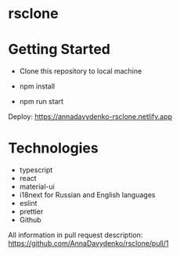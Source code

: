# rsclone

# Getting Started

- Clone this repository to local machine

- npm install

- npm run start

Deploy: https://annadavydenko-rsclone.netlify.app

# Technologies
- typescript
- react
- material-ui
- i18next for Russian and English languages
- eslint 
- prettier
- Github

All information in pull request description: https://github.com/AnnaDavydenko/rsclone/pull/1
